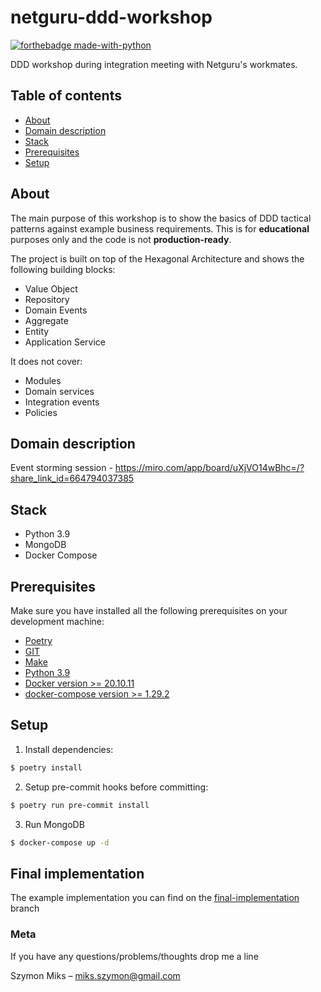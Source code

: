 # netguru-ddd-workshop
[![forthebadge made-with-python](http://ForTheBadge.com/images/badges/made-with-python.svg)](https://www.python.org/)

DDD workshop during integration meeting with Netguru's workmates.

## Table of contents

* [About](#about)
* [Domain description](#domain-description)
* [Stack](#stack)
* [Prerequisites](#prerequisites)
* [Setup](#setup)

## About

The main purpose of this workshop is to show the basics of DDD tactical patterns against example business requirements.
This is for **educational** purposes only and the code is not **production-ready**.

The project is built on top of the Hexagonal Architecture and shows the following building blocks:
- Value Object
- Repository
- Domain Events
- Aggregate
- Entity
- Application Service

It does not cover:
- Modules
- Domain services
- Integration events
- Policies

## Domain description

Event storming session - https://miro.com/app/board/uXjVO14wBhc=/?share_link_id=664794037385


## Stack

- Python 3.9
- MongoDB
- Docker Compose

## Prerequisites

Make sure you have installed all the following prerequisites on your development machine:

- [Poetry](https://python-poetry.org/)
- [GIT](https://git-scm.com/downloads)
- [Make](http://gnuwin32.sourceforge.net/packages/make.htm)
- [Python 3.9](https://www.python.org/downloads/)
- [Docker version >= 20.10.11](https://www.docker.com/get-started)
- [docker-compose version >= 1.29.2](https://docs.docker.com/compose/install/)

## Setup

1. Install dependencies:

```bash
$ poetry install
```

2. Setup pre-commit hooks before committing:

```bash
$ poetry run pre-commit install
```

3. Run MongoDB

```bash
$ docker-compose up -d
```

## Final implementation

The example implementation you can find on the [final-implementation](https://github.com/szymon6927/netguru-ddd-workshop/tree/final-implementation) branch

### Meta
If you have any questions/problems/thoughts drop me a line

Szymon Miks – miks.szymon@gmail.com

